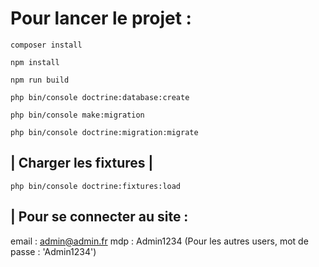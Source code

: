 # Pour lancer le projet :

```
composer install
```
```
npm install
```
```
npm run build
```

```
php bin/console doctrine:database:create
```
```
php bin/console make:migration
```
```
php bin/console doctrine:migration:migrate
```
## | Charger les fixtures |

```
php bin/console doctrine:fixtures:load
```

## | Pour se connecter au site :
email : admin@admin.fr
mdp : Admin1234
(Pour les autres users, mot de passe : 'Admin1234')